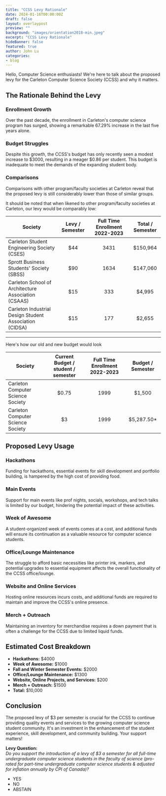 ```yaml
---
title: "CCSS Levy Rationale"
date: 2024-01-16T00:00:00Z
draft: false
layout: overlaypost
preview: ""
background: "images/orientation2018-min.jpeg"
excerpt: "CCSS Levy Rationale"
hideBanner: false
featured: true
author: John Lu
categories:
- blog
---
```


Hello, Computer Science enthusiasts! We're here to talk about the proposed levy for the Carleton Computer Science Society (CCSS) and why it matters.

## The Rationale Behind the Levy

### Enrollment Growth
Over the past decade, the enrollment in Carleton's computer science program has surged, showing a remarkable 67.29% increase in the last five years alone.

### Budget Struggles
Despite this growth, the CCSS's budget has only recently seen a modest increase to $3000, resulting in a meager $0.86 per student. This budget is inadequate to meet the demands of the expanding student body.

### Comparisons
Comparisons with other program/faculty societies at Carleton reveal that the proposed levy is still considerably lower than those of similar groups.

It should be noted that when likened to other program/faculty societies at Carleton, our levy would be comparably low:

| Society                                                | Levy / Semester | Full Time Enrollment 2022-2023 | Total / Semester   |
|--------------------------------------------------------|:---------------:|:------------------------------:|:------------------:|
| Carleton Student Engineering Society (CSES)            | $44             | 3431                           | $150,964           |
| Sprott Business Students' Society (SBSS)               | $90             | 1634                           | $147,060           |
| Carleton School of Architecture Association (CSAAS)    | $15             | 333                            | $4,995             |
| Carleton Industrial Design Student Association (CIDSA) | $15             | 177                            | $2,655             |
---

Here's how our old and new budget would look

| Society                           | Current Budget / student / semester | Full Time Enrollment 2022-2023 | Budget / Semester  |
|-----------------------------------|:-----------------------------------:|:------------------------------:|:------------------:|
| Carleton Computer Science Society | $0.75                               | 1999                           | $1,500             |
| Carleton Computer Science Society | $3                                  | 1999                           | $5,287.50*         |

## Proposed Levy Usage

### Hackathons
Funding for hackathons, essential events for skill development and portfolio building, is hampered by the high cost of providing food.

### Main Events
Support for main events like prof nights, socials, workshops, and tech talks is limited by our budget, hindering the potential impact of these activities.

### Week of Awesome
A student-organized week of events comes at a cost, and additional funds will ensure its continuation as a valuable resource for computer science students.

### Office/Lounge Maintenance
The struggle to afford basic necessities like printer ink, markers, and potential upgrades to essential equipment affects the overall functionality of the CCSS office/lounge.

### Website and Online Services
Hosting online resources incurs costs, and additional funds are required to maintain and improve the CCSS's online presence.

### Merch + Outreach
Maintaining an inventory for merchandise requires a down payment that is often a challenge for the CCSS due to limited liquid funds.

## Estimated Cost Breakdown

- **Hackathons:** $4000
- **Week of Awesome:** $1000
- **Fall and Winter Semester Events:** $2000
- **Office/Lounge Maintenance:** $1300
- **Website, Online Projects, and Services:** $200
- **Merch + Outreach:** $1500
- **Total:** $10,000

## Conclusion

The proposed levy of $3 per semester is crucial for the CCSS to continue providing quality events and services to the growing computer science student community. It's an investment in the enhancement of the student experience, skill development, and community building. Your support matters!

**Levy Question:**  
_Do you support the introduction of a levy of $3 a semester for all full-time undergraduate computer science students in the faculty of science (pro-rated for part-time undergraduate computer science students & adjusted for inflation annually by CPI of Canada)?_
- YES
- NO
- ABSTAIN

